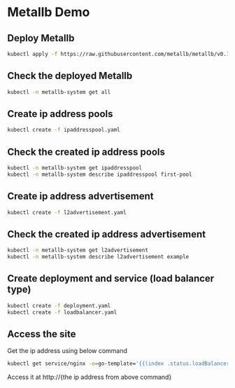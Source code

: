# Metallb Demo

## Deploy Metallb
```bash
kubectl apply -f https://raw.githubusercontent.com/metallb/metallb/v0.13.4/config/manifests/metallb-native.yaml
```

## Check the deployed Metallb
```bash
kubectl -n metallb-system get all
```

## Create ip address pools
```bash
kubectl create -f ipaddresspool.yaml
```

## Check the created ip address pools
```bash
kubectl -n metallb-system get ipaddresspool
kubectl -n metallb-system describe ipaddresspool first-pool
```

## Create ip address advertisement
```bash
kubectl create -f l2advertisement.yaml
```

## Check the created ip address advertisement
```bash
kubectl -n metallb-system get l2advertisement
kubectl -n metallb-system describe l2advertisement example
```

## Create deployment and service (load balancer type)
```bash
kubectl create -f deployment.yaml
kubectl create -f loadbalancer.yaml
```

## Access the site
Get the ip address using below command
```bash
kubectl get service/nginx -o=go-template='{{(index .status.loadBalancer.ingress 0).ip}}'
```
Access it at http://{the ip address from above command}